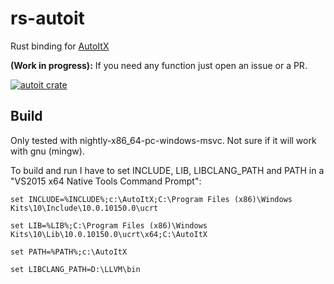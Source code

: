# rs-autoit
Rust binding for [AutoItX](https://www.autoitscript.com/site/autoit/)

**(Work in progress):** If you need any function just open an issue or a PR.

[![autoit crate](https://img.shields.io/crates/v/autoit.svg)](https://crates.io/crates/autoit)

## Build

Only tested with nightly-x86_64-pc-windows-msvc. Not sure if it will work with gnu (mingw).

To build and run I have to set INCLUDE, LIB, LIBCLANG_PATH and PATH in a "VS2015 x64 Native Tools Command Prompt":

```batch
set INCLUDE=%INCLUDE%;c:\AutoItX;C:\Program Files (x86)\Windows Kits\10\Include\10.0.10150.0\ucrt

set LIB=%LIB%;C:\Program Files (x86)\Windows Kits\10\Lib\10.0.10150.0\ucrt\x64;C:\AutoItX

set PATH=%PATH%;c:\AutoItX

set LIBCLANG_PATH=D:\LLVM\bin
```
